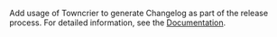 Add usage of Towncrier to generate Changelog as part of the release process.
For detailed information, see the [Documentation](https://docs.infrahub.app/development/changelog).

